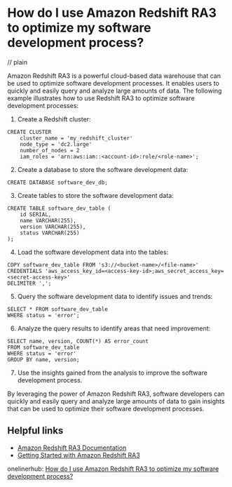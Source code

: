 # How do I use Amazon Redshift RA3 to optimize my software development process?
// plain

Amazon Redshift RA3 is a powerful cloud-based data warehouse that can be used to optimize software development processes. It enables users to quickly and easily query and analyze large amounts of data. The following example illustrates how to use Redshift RA3 to optimize software development processes:

1. Create a Redshift cluster:

```
CREATE CLUSTER
    cluster_name = 'my_redshift_cluster'
    node_type = 'dc2.large'
    number_of_nodes = 2
    iam_roles = 'arn:aws:iam::<account-id>:role/<role-name>';
```

2. Create a database to store the software development data:

```
CREATE DATABASE software_dev_db;
```

3. Create tables to store the software development data:

```
CREATE TABLE software_dev_table (
    id SERIAL,
    name VARCHAR(255),
    version VARCHAR(255),
    status VARCHAR(255)
);
```

4. Load the software development data into the tables:

```
COPY software_dev_table FROM 's3://<bucket-name>/<file-name>'
CREDENTIALS 'aws_access_key_id=<access-key-id>;aws_secret_access_key=<secret-access-key>'
DELIMITER ',';
```

5. Query the software development data to identify issues and trends:

```
SELECT * FROM software_dev_table
WHERE status = 'error';
```

6. Analyze the query results to identify areas that need improvement:

```
SELECT name, version, COUNT(*) AS error_count
FROM software_dev_table
WHERE status = 'error'
GROUP BY name, version;
```

7. Use the insights gained from the analysis to improve the software development process.

By leveraging the power of Amazon Redshift RA3, software developers can quickly and easily query and analyze large amounts of data to gain insights that can be used to optimize their software development processes.

## Helpful links
- [Amazon Redshift RA3 Documentation](https://docs.aws.amazon.com/redshift/latest/mgmt/welcome.html)
- [Getting Started with Amazon Redshift RA3](https://aws.amazon.com/redshift/getting-started/)

onelinerhub: [How do I use Amazon Redshift RA3 to optimize my software development process?](https://onelinerhub.com/amazon-redshift/how-do-i-use-amazon-redshift-ra--to-optimize-my-software-development-process)